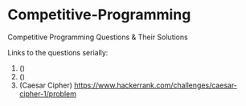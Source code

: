 # Competitive-Programming
Competitive Programming Questions &amp; Their Solutions

Links to the questions serially:

1. ()
2. ()
3. (Caesar Cipher) https://www.hackerrank.com/challenges/caesar-cipher-1/problem
